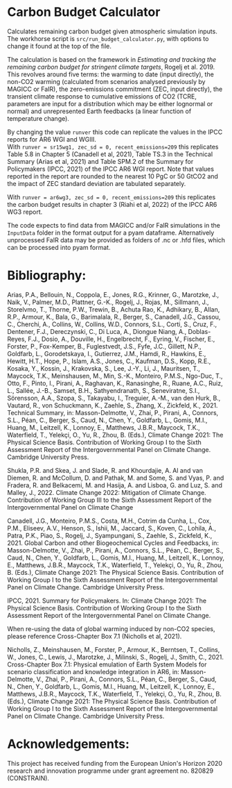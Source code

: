 # Carbon Budget Calculator
Calculates remaining carbon budget given atmospheric simulation inputs. 
The workhorse script is `src/run_budget_calculator.py`, with options to change it found 
at the top of the file.  

The calculation is based on the framework in 
*Estimating and tracking the remaining carbon budget for stringent climate targets*, 
Rogelj et al. 2019. This revolves around five terms: the warming to date (input 
directly), the non-CO2 warming (calculated from scenarios analysed previously by MAGICC 
or FaIR), the zero-emissions commitment (ZEC, input directly), the  transient climate 
response to cumulative emissions of CO2 (TCRE, parameters are input for a distribution
which may be either lognormal or normal)
and unrepresented Earth feedbacks (a linear function of temperature change).   

By changing the value `runver` this code can replicate the values in the 
IPCC reports for AR6 WGI and WGIII.  
With `runver = sr15wg1, zec_sd = 0, recent_emissions=209` this replicates Table 5.8 
in Chapter 5 (Canadell et al, 2021), Table TS.3 in the Technical Summary (Arias et al, 
2021) and Table SPM.2 of the Summary for Policymakers (IPCC, 2021) of the IPCC AR6 WGI 
report. Note that values reported in the report are rounded to the nearest 10 PgC or 50 
GtCO2 and the impact of ZEC standard deviation are tabulated separately. 

With `runver = ar6wg3, zec_sd = 0, recent_emissions=209` this replicates the carbon 
budget results in chapter 3 (Riahi et al, 2022) of the IPCC AR6 WG3 report.

The code expects to find data from MAGICC and/or FaIR simulations in the `InputData` 
folder in the format output for a pyam dataframe. Alternatively unprocessed FaIR data 
may be provided as folders of .nc or .hfd files, which can be processed into pyam format.

# Bibliography:
Arias, P.A., Bellouin, N., Coppola, E., Jones, R.G., Krinner, G., Marotzke, J., Naik, V., Palmer, M.D., Plattner, G.-K., Rogelj, J., Rojas, M., Sillmann, J., Storelvmo, T., Thorne, P.W., Trewin, B., Achuta Rao, K., Adhikary, B., Allan, R.P., Armour, K., Bala, G., Barimalala, R., Berger, S., Canadell, J.G., Cassou, C., Cherchi, A., Collins, W., Collins, W.D., Connors, S.L., Corti, S., Cruz, F., Dentener, F.J., Dereczynski, C., Di Luca, A., Diongue Niang, A., Doblas-Reyes, F.J., Dosio, A., Douville, H., Engelbrecht, F., Eyring, V., Fischer, E., Forster, P., Fox-Kemper, B., Fuglestvedt, J.S., Fyfe, J.C., Gillett, N.P., Goldfarb, L., Gorodetskaya, I., Gutierrez, J.M., Hamdi, R., Hawkins, E., Hewitt, H.T., Hope, P., Islam, A.S., Jones, C., Kaufman, D.S., Kopp, R.E., Kosaka, Y., Kossin, J., Krakovska, S., Lee, J.-Y., Li, J., Mauritsen, T., Maycock, T.K., Meinshausen, M., Min, S.-K., Monteiro, P.M.S., Ngo-Duc, T., Otto, F., Pinto, I., Pirani, A., Raghavan, K., Ranasinghe, R., Ruane, A.C., Ruiz, L., Sallée, J.-B., Samset, B.H., Sathyendranath, S., Seneviratne, S.I., Sörensson, A.A., Szopa, S., Takayabu, I., Treguier, A.-M., van den Hurk, B., Vautard, R., von Schuckmann, K., Zaehle, S., Zhang, X., Zickfeld, K., 2021. Technical Summary, in: Masson-Delmotte, V., Zhai, P., Pirani, A., Connors, S.L., Péan, C., Berger, S., Caud, N., Chen, Y., Goldfarb, L., Gomis, M.I., Huang, M., Leitzell, K., Lonnoy, E., Matthews, J.B.R., Maycock, T.K., Waterfield, T., Yelekçi, O., Yu, R., Zhou, B. (Eds.), Climate Change 2021: The Physical Science Basis. Contribution of Working Group I to the Sixth Assessment Report of the Intergovernmental Panel on Climate Change. Cambridge University Press.
 
Shukla, P.R. and Skea, J. and Slade, R. and Khourdajie, A. Al and van Diemen, R. and McCollum, D. and Pathak, M. and Some, S. and Vyas, P. and Fradera, R. and Belkacemi, M. and Hasija, A. and Lisboa, G. and Luz, S. and Malley, J., 2022. Climate Change 2022: Mitigation of Climate Change. Contribution of Working Group III to the Sixth Assessment Report of the Intergovernmental Panel on Climate Change 

Canadell, J.G., Monteiro, P.M.S., Costa, M.H., Cotrim da Cunha, L., Cox, P.M., Eliseev, A.V., Henson, S., Ishii, M., Jaccard, S., Koven, C., Lohila, A., Patra, P.K., Piao, S., Rogelj, J., Syampungani, S., Zaehle, S., Zickfeld, K., 2021. Global Carbon and other Biogeochemical Cycles and Feedbacks, in: Masson-Delmotte, V., Zhai, P., Pirani, A., Connors, S.L., Péan, C., Berger, S., Caud, N., Chen, Y., Goldfarb, L., Gomis, M.I., Huang, M., Leitzell, K., Lonnoy, E., Matthews, J.B.R., Maycock, T.K., Waterfield, T., Yelekçi, O., Yu, R., Zhou, B. (Eds.), Climate Change 2021: The Physical Science Basis. Contribution of Working Group I to the Sixth Assessment Report of the Intergovernmental Panel on Climate Change. Cambridge University Press. 

IPCC, 2021. Summary for Policymakers. In: Climate Change 2021: The Physical Science Basis. Contribution of Working Group I to the Sixth Assessment Report of the Intergovernmental Panel on Climate Change. 

When re-using the data of global warming induced by non-CO2 species, please reference Cross-Chapter Box 7.1 (Nicholls et al, 2021).  

Nicholls, Z., Meinshausen, M., Forster, P., Armour, K., Berntsen, T., Collins, W., Jones, C., Lewis, J., Marotzke, J., Milinski, S., Rogelj, J., Smith, C., 2021. Cross-Chapter Box 7.1: Physical emulation of Earth System Models for scenario classification and knowledge integration in AR6, in: Masson-Delmotte, V., Zhai, P., Pirani, A., Connors, S.L., Péan, C., Berger, S., Caud, N., Chen, Y., Goldfarb, L., Gomis, M.I., Huang, M., Leitzell, K., Lonnoy, E., Matthews, J.B.R., Maycock, T.K., Waterfield, T., Yelekçi, O., Yu, R., Zhou, B. (Eds.), Climate Change 2021: The Physical Science Basis. Contribution of Working Group I to the Sixth Assessment Report of the Intergovernmental Panel on Climate Change. Cambridge University Press.

# Acknowledgements:
 This project has received funding from the European Union's Horizon 2020 research and 
 innovation programme under grant agreement no. 820829 (CONSTRAIN).